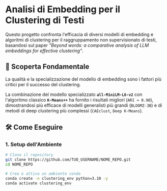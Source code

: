 # Analisi di Embedding per il Clustering di Testi

Questo progetto confronta l'efficacia di diversi modelli di embedding e algoritmi di clustering per il raggruppamento non supervisionato di testi, basandosi sul paper *"Beyond words: a comparative analysis of LLM embeddings for effective clustering"*.

## 🚀 Scoperta Fondamentale

La qualità e la specializzazione del modello di embedding sono i fattori più critici per il successo del clustering.

La combinazione del modello specializzato **`all-MiniLM-L6-v2`** con l'algoritmo classico **`K-Means++`** ha fornito i risultati migliori (`ARI ≈ 0.90`), dimostrandosi più efficace di modelli generalisti più grandi (`BLOOMZ-3B`) e di metodi di deep clustering più complessi (`CAEclust`, `Deep K-Means`).

## 🛠️ Come Eseguire

### 1. Setup dell'Ambiente

```bash
# Clona il repository
git clone https://github.com/TUO_USERNAME/NOME_REPO.git
cd NOME_REPO

# Crea e attiva un ambiente conda
conda create -n clustering_env python=3.10 -y
conda activate clustering_env